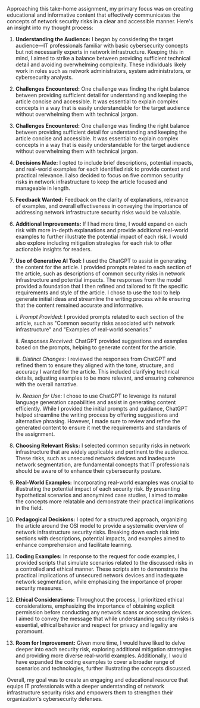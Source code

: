 Approaching this take-home assignment, my primary focus was on creating educational and informative content that effectively communicates the concepts of network security risks in a clear and accessible manner. Here's an insight into my thought process:

1. **Understanding the Audience:** I began by considering the target audience—IT professionals familiar with basic cybersecurity concepts but not necessarily experts in network infrastructure. Keeping this in mind, I aimed to strike a balance between providing sufficient technical detail and avoiding overwhelming complexity. These individuals likely work in roles such as network administrators, system administrators, or cybersecurity analysts.
2. **Challenges Encountered:** One challenge was finding the right balance between providing sufficient detail for understanding and keeping the article concise and accessible. It was essential to explain complex concepts in a way that is easily understandable for the target audience without overwhelming them with technical jargon.
3.  **Challenges Encountered:** One challenge was finding the right balance between providing sufficient detail for understanding and keeping the article concise and accessible. It was essential to explain complex concepts in a way that is easily understandable for the target audience without overwhelming them with technical jargon.
4. **Decisions Made:** I opted to include brief descriptions, potential impacts, and real-world examples for each identified risk to provide context and practical relevance. I also decided to focus on five common security risks in network infrastructure to keep the article focused and manageable in length.
5. **Feedback Wanted:** Feedback on the clarity of explanations, relevance of examples, and overall effectiveness in conveying the importance of addressing network infrastructure security risks would be valuable.
6. **Additional Improvements:** If I had more time, I would expand on each risk with more in-depth explanations and provide additional real-world examples to further illustrate the potential impact of each risk. I would also explore including mitigation strategies for each risk to offer actionable insights for readers.
7. **Use of Generative AI Tool:** I used the ChatGPT to assist in generating the content for the article. I provided prompts related to each section of the article, such as descriptions of common security risks in network infrastructure and potential impacts. The responses from the model provided a foundation that I then refined and tailored to fit the specific requirements and style of the article. I chose to use the tool to help generate initial ideas and streamline the writing process while ensuring that the content remained accurate and informative.    

    i. *Prompt Provided*: I provided prompts related to each section of the article, such as "Common security risks associated with network infrastructure" and "Examples of real-world scenarios."
    
    ii. *Responses Received*: ChatGPT provided suggestions and examples based on the prompts, helping to generate content for the article.
    
    iii. *Distinct Changes*: I reviewed the responses from ChatGPT and refined them to ensure they aligned with the tone, structure, and accuracy I wanted for the article. This included clarifying technical details, adjusting examples to be more relevant, and ensuring coherence with the overall narrative.
    
    iv. *Reason for Use*: I chose to use ChatGPT to leverage its natural language generation capabilities and assist in generating content efficiently. While I provided the initial prompts and guidance, ChatGPT helped streamline the writing process by offering suggestions and alternative phrasing. However, I made sure to review and refine the generated content to ensure it met the requirements and standards of the assignment.

8. **Choosing Relevant Risks:** I selected common security risks in network infrastructure that are widely applicable and pertinent to the audience. These risks, such as unsecured network devices and inadequate network segmentation, are fundamental concepts that IT professionals should be aware of to enhance their cybersecurity posture.

9. **Real-World Examples:** Incorporating real-world examples was crucial to illustrating the potential impact of each security risk. By presenting hypothetical scenarios and anonymized case studies, I aimed to make the concepts more relatable and demonstrate their practical implications in the field.

10. **Pedagogical Decisions:** I opted for a structured approach, organizing the article around the OSI model to provide a systematic overview of network infrastructure security risks. Breaking down each risk into sections with descriptions, potential impacts, and examples aimed to enhance comprehension and facilitate learning.

11. **Coding Examples:** In response to the request for code examples, I provided scripts that simulate scenarios related to the discussed risks in a controlled and ethical manner. These scripts aim to demonstrate the practical implications of unsecured network devices and inadequate network segmentation, while emphasizing the importance of proper security measures.

12. **Ethical Considerations:** Throughout the process, I prioritized ethical considerations, emphasizing the importance of obtaining explicit permission before conducting any network scans or accessing devices. I aimed to convey the message that while understanding security risks is essential, ethical behavior and respect for privacy and legality are paramount.

13. **Room for Improvement:** Given more time, I would have liked to delve deeper into each security risk, exploring additional mitigation strategies and providing more diverse real-world examples. Additionally, I would have expanded the coding examples to cover a broader range of scenarios and technologies, further illustrating the concepts discussed.

Overall, my goal was to create an engaging and educational resource that equips IT professionals with a deeper understanding of network infrastructure security risks and empowers them to strengthen their organization's cybersecurity defenses.
